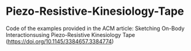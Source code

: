 # Piezo-Resistive-Kinesiology-Tape
Code of the examples provided in the ACM article: Sketching On-Body Interactionsusing Piezo-Resistive Kinesiology Tape (https://doi.org/10.1145/3384657.3384774)
